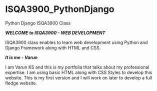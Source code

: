 # ISQA3900_PythonDjango
Python Django ISQA3900 Class

***WELCOME to ISQA3900 - WEB DEVELOPMENT*** <br>

ISQA3900 class enables to learn web development using Python and Django Framework along with HTML and CSS.

***It is me - Varun*** <br>

I am Varun KS and this is my portfolia that talks about my professional expertise. I am using basic HTML along with CSS Styles to develop this website. This is my first version and I will work on later to develop a full fledge website.
